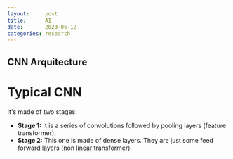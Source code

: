 ```yaml
---
layout:     post
title:      AI
date:       2023-06-12
categories: research
---
```


## CNN Arquitecture
# Typical CNN
It's made of two stages:
* **Stage 1:**
    It is a series of convolutions followed by pooling layers (feature transformer).
* **Stage 2:**
This one is made of dense layers. They are just some feed forward layers (non linear transformer).
